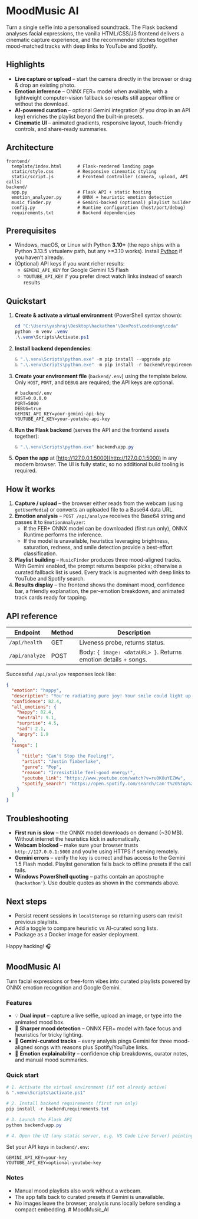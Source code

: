 # MoodMusic AI

Turn a single selfie into a personalised soundtrack. The Flask backend analyses facial expressions, the vanilla HTML/CSS/JS frontend delivers a cinematic capture experience, and the recommender stitches together mood-matched tracks with deep links to YouTube and Spotify.

## Highlights

- **Live capture or upload** – start the camera directly in the browser or drag & drop an existing photo.
- **Emotion inference** – ONNX FER+ model when available, with a lightweight computer-vision fallback so results still appear offline or without the download.
- **AI-powered curation** – optional Gemini integration (if you drop in an API key) enriches the playlist beyond the built-in presets.
- **Cinematic UI** – animated gradients, responsive layout, touch-friendly controls, and share-ready summaries.

## Architecture

```
frontend/
  template/index.html      # Flask-rendered landing page
  static/style.css         # Responsive cinematic styling
  static/script.js         # Frontend controller (camera, upload, API calls)
backend/
  app.py                   # Flask API + static hosting
  emotion_analyzer.py      # ONNX + heuristic emotion detection
  music_finder.py          # Gemini-backed (optional) playlist builder
  config.py                # Runtime configuration (host/port/debug)
  requirements.txt         # Backend dependencies
```

## Prerequisites

- Windows, macOS, or Linux with Python **3.10+** (the repo ships with a Python 3.13.5 virtualenv path, but any >=3.10 works). Install [Python](https://www.python.org/downloads/) if you haven’t already.
- (Optional) API keys if you want richer results:
  - `GEMINI_API_KEY` for Google Gemini 1.5 Flash
  - `YOUTUBE_API_KEY` if you prefer direct watch links instead of search results

## Quickstart

1. **Create & activate a virtual environment** (PowerShell syntax shown):

   ```powershell
   cd "C:\Users\yashraj\Desktop\hackathon'\DevPost\codekong\coda"
   python -m venv .venv
   .\.venv\Scripts\Activate.ps1
   ```

2. **Install backend dependencies**:

   ```powershell
   & ".\.venv\Scripts\python.exe" -m pip install --upgrade pip
   & ".\.venv\Scripts\python.exe" -m pip install -r backend\requirements.txt
   ```

3. **Create your environment file** (`backend/.env`) using the template below. Only `HOST`, `PORT`, and `DEBUG` are required; the API keys are optional.

   ```env
   # backend/.env
   HOST=0.0.0.0
   PORT=5000
   DEBUG=true
   GEMINI_API_KEY=your-gemini-api-key
   YOUTUBE_API_KEY=your-youtube-api-key
   ```

4. **Run the Flask backend** (serves the API and the frontend assets together):

   ```powershell
   & ".\.venv\Scripts\python.exe" backend\app.py
   ```

5. **Open the app** at [http://127.0.0.1:5000](http://127.0.0.1:5000) in any modern browser. The UI is fully static, so no additional build tooling is required.

## How it works

1. **Capture / upload** – the browser either reads from the webcam (using `getUserMedia`) or converts an uploaded file to a Base64 data URL.
2. **Emotion analysis** – `POST /api/analyze` receives the Base64 string and passes it to `EmotionAnalyzer`:
   - If the FER+ ONNX model can be downloaded (first run only), ONNX Runtime performs the inference.
   - If the model is unavailable, heuristics leveraging brightness, saturation, redness, and smile detection provide a best-effort classification.
3. **Playlist building** – `MusicFinder` produces three mood-aligned tracks. With Gemini enabled, the prompt returns bespoke picks; otherwise a curated fallback list is used. Every track is augmented with deep links to YouTube and Spotify search.
4. **Results display** – the frontend shows the dominant mood, confidence bar, a friendly explanation, the per-emotion breakdown, and animated track cards ready for tapping.

## API reference

| Endpoint        | Method | Description                     |
|-----------------|--------|---------------------------------|
| `/api/health`   | GET    | Liveness probe, returns status. |
| `/api/analyze`  | POST   | Body: `{ image: <dataURL> }`. Returns emotion details + songs. |

Successful `/api/analyze` responses look like:

```json
{
  "emotion": "happy",
  "description": "You're radiating pure joy! Your smile could light up the whole room.",
  "confidence": 82.4,
  "all_emotions": {
    "happy": 82.4,
    "neutral": 9.1,
    "surprise": 4.5,
    "sad": 2.1,
    "angry": 1.9
  },
  "songs": [
    {
      "title": "Can't Stop the Feeling!",
      "artist": "Justin Timberlake",
      "genre": "Pop",
      "reason": "Irresistible feel-good energy!",
      "youtube_link": "https://www.youtube.com/watch?v=ru0K8uYEZWw",
      "spotify_search": "https://open.spotify.com/search/Can't%20Stop%20the%20Feeling!%20Justin%20Timberlake"
    }
  ]
}
```

## Troubleshooting

- **First run is slow** – the ONNX model downloads on demand (~30 MB). Without internet the heuristics kick in automatically.
- **Webcam blocked** – make sure your browser trusts `http://127.0.0.1:5000` and you’re using HTTPS if serving remotely.
- **Gemini errors** – verify the key is correct and has access to the Gemini 1.5 Flash model. Playlist generation falls back to offline presets if the call fails.
- **Windows PowerShell quoting** – paths contain an apostrophe (`hackathon'`). Use double quotes as shown in the commands above.

## Next steps

- Persist recent sessions in `localStorage` so returning users can revisit previous playlists.
- Add a toggle to compare heuristic vs AI-curated song lists.
- Package as a Docker image for easier deployment.

Happy hacking! 🎧
## MoodMusic AI

Turn facial expressions or free-form vibes into curated playlists powered by ONNX emotion recognition and Google Gemini.

### Features
- 💡 **Dual input** – capture a live selfie, upload an image, or type into the animated mood box.
- 🎯 **Sharper mood detection** – ONNX FER+ model with face focus and heuristics for tricky lighting.
- 🎵 **Gemini-curated tracks** – every analysis pings Gemini for three mood-aligned songs with reasons plus Spotify/YouTube links.
- 🧠 **Emotion explainability** – confidence chip breakdowns, curator notes, and manual mood summaries.

### Quick start
```powershell
# 1. Activate the virtual environment (if not already active)
& ".venv\Scripts\activate.ps1"

# 2. Install backend requirements (first run only)
pip install -r backend\requirements.txt

# 3. Launch the Flask API
python backend\app.py

# 4. Open the UI (any static server, e.g. VS Code Live Server) pointing to frontend/template/index.html
```

Set your API keys in `backend/.env`:
```
GEMINI_API_KEY=your-key
YOUTUBE_API_KEY=optional-youtube-key
```

### Notes
- Manual mood playlists also work without a webcam.
- The app falls back to curated presets if Gemini is unavailable.
- No images leave the browser; analysis runs locally before sending a compact embedding.
#   M o o d M u s i c _ A I  
 